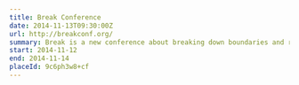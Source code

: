 ```yaml
---
title: Break Conference
date: 2014-11-13T09:30:00Z
url: http://breakconf.org/
summary: Break is a new conference about breaking down boundaries and removing the artificial barriers that have been erected to encircle the various specialisms of design. It explores how what we do as designers is changing to reflect an increasingly fluid and multidisciplinary form of making.
start: 2014-11-12
end: 2014-11-14
placeId: 9c6ph3w8+cf
---
```

